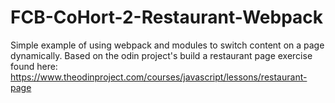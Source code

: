 # FCB-CoHort-2-Restaurant-Webpack

Simple example of using webpack and modules to switch content on a page dynamically. 
Based on the odin project's build a restaurant page exercise found here: https://www.theodinproject.com/courses/javascript/lessons/restaurant-page
